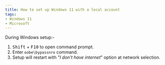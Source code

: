 ```yaml
---
title: How to set up Windows 11 with a local account
tags:
- Windows 11
- Microsoft
---
```

During Windows setup:-
1. <kbd>Shift</kbd> + <kbd>F10</kbd> to open command prompt.
2. Enter `oobe\bypassnro` command.
3. Setup will restart with "*I don't have internet*" option at network selection.
